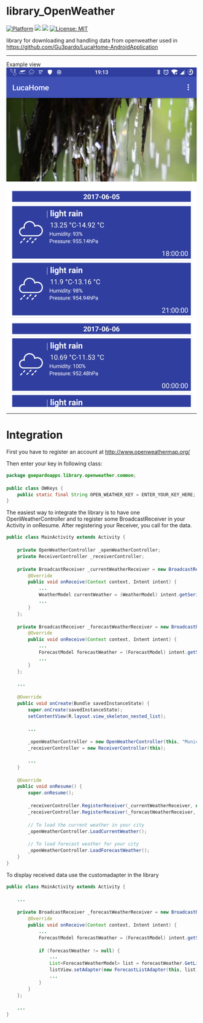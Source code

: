 # library_OpenWeather

[![Platform](https://img.shields.io/badge/platform-Android-blue.svg)](https://www.android.com)
<a target="_blank" href="https://www.paypal.me/GuepardoApps" title="Donate using PayPal"><img src="https://img.shields.io/badge/paypal-donate-blue.svg" /></a>
<a target="_blank" href="https://android-arsenal.com/api?level=15" title="API21+"><img src="https://img.shields.io/badge/API-21+-blue.svg" /></a>
[![License: MIT](https://img.shields.io/badge/License-MIT-blue.svg)](https://opensource.org/licenses/MIT)

library for downloading and handling data from openweather
used in https://github.com/Gu3pardo/LucaHome-AndroidApplication

---

Example view
![alt tag](https://github.com/Gu3pardo/library_OpenWeather/blob/master/screenshots/example_usage.png)

---

# Integration

First you have to register an account at http://www.openweathermap.org/

Then enter your key in following class:

```java
package guepardoapps.library.openweather.common;

public class OWKeys {
	public static final String OPEN_WEATHER_KEY = ENTER_YOUR_KEY_HERE;
}
```

The easiest way to integrate the library is to have one OpenWeatherController and to register some BroadcastReceiver in your Activity in onResume.
After registering your Receiver, you call for the data.

```java
public class MainActivity extends Activity {
  
    private OpenWeatherController _openWeatherController;
    private ReceiverController _receiverController;

    private BroadcastReceiver _currentWeatherReceiver = new BroadcastReceiver() {
        @Override
        public void onReceive(Context context, Intent intent) {
            ...
			WeatherModel currentWeather = (WeatherModel) intent.getSerializableExtra(OWBundles.EXTRA_WEATHER_MODEL);
			...
        }
    };

    private BroadcastReceiver _forecastWeatherReceiver = new BroadcastReceiver() {
        @Override
        public void onReceive(Context context, Intent intent) {
            ...
			ForecastModel forecastWeather = (ForecastModel) intent.getSerializableExtra(OWBundles.EXTRA_FORECAST_MODEL);
            ...
        }
    };
	
	...

    @Override
    public void onCreate(Bundle savedInstanceState) {
        super.onCreate(savedInstanceState);
        setContentView(R.layout.view_skeleton_nested_list);

        ...

        _openWeatherController = new OpenWeatherController(this, "Munich, DE");
        _receiverController = new ReceiverController(this);

        ...
    }

    @Override
    public void onResume() {
        super.onResume();
		
        _receiverController.RegisterReceiver(_currentWeatherReceiver, new String[]{OWBroadcasts.CURRENT_WEATHER_JSON_FINISHED});
        _receiverController.RegisterReceiver(_forecastWeatherReceiver, new String[]{OWBroadcasts.FORECAST_WEATHER_JSON_FINISHED});
        
		// To load the current weather in your city
		_openWeatherController.LoadCurrentWeather();
		
		// To load forecast weather for your city
		_openWeatherController.LoadForecastWeather();
    }
}
```

To display received data use the customadapter in the library

```java
public class MainActivity extends Activity {
  
    ...

    private BroadcastReceiver _forecastWeatherReceiver = new BroadcastReceiver() {
        @Override
        public void onReceive(Context context, Intent intent) {
            ...
			ForecastModel forecastWeather = (ForecastModel) intent.getSerializableExtra(OWBundles.EXTRA_FORECAST_MODEL);

            if (forecastWeather != null) {
				...
                List<ForecastWeatherModel> list = forecastWeather.GetList();
                listView.setAdapter(new ForecastListAdapter(this, list));
                ...
            }
        }
    };
	
	...
}
```